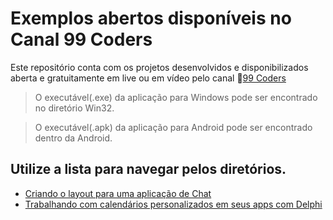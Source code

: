 # Exemplos abertos disponíveis no Canal 99 Coders

Este repositório conta com os projetos desenvolvidos e disponibilizados aberta e gratuitamente em live ou em vídeo pelo canal :link:[99 Coders](https://www.youtube.com/c/99Coders)

> O executável(.exe) da aplicação para Windows pode ser encontrado no diretório Win32.

> O executável(.apk) da aplicação para Android pode ser encontrado dentro da Android.

## Utilize a lista para navegar pelos diretórios.
- [Criando o layout para uma aplicação de Chat](./layout-aplicativo-chat/ReadMe.md)
- [Trabalhando com calendários personalizados em seus apps com Delphi](./calendarios-personalizados/ReadMe.md)

